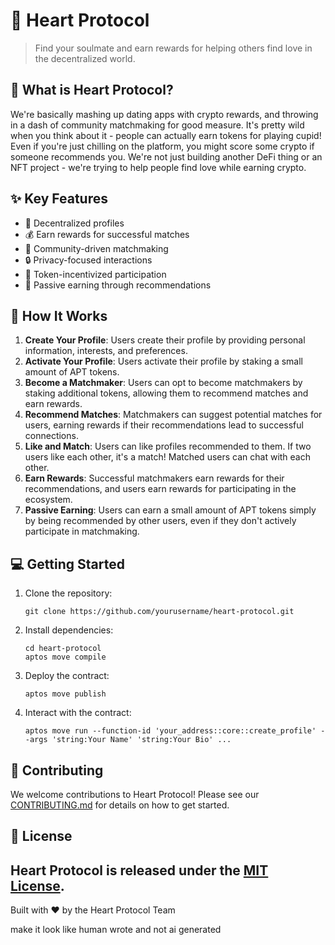 # 💞 Heart Protocol
> Find your soulmate and earn rewards for helping others find love in the decentralized world.
## 🌟 What is Heart Protocol?
We're basically mashing up dating apps with crypto rewards, and throwing in a dash of community matchmaking for good measure. It's pretty wild when you think about it - people can actually earn tokens for playing cupid! Even if you're just chilling on the platform, you might score some crypto if someone recommends you. We're not just building another DeFi thing or an NFT project - we're trying to help people find love while earning crypto. 
## ✨ Key Features
- 🔐 Decentralized profiles
- 💰 Earn rewards for successful matches
- 🤝 Community-driven matchmaking
- 🔒 Privacy-focused interactions
- 💸 Token-incentivized participation
- 💖 Passive earning through recommendations
## 🚀 How It Works
1. **Create Your Profile**: Users create their profile by providing personal information, interests, and preferences.
2. **Activate Your Profile**: Users activate their profile by staking a small amount of APT tokens.
3. **Become a Matchmaker**: Users can opt to become matchmakers by staking additional tokens, allowing them to recommend matches and earn rewards.
4. **Recommend Matches**: Matchmakers can suggest potential matches for users, earning rewards if their recommendations lead to successful connections.
5. **Like and Match**: Users can like profiles recommended to them. If two users like each other, it's a match! Matched users can chat with each other. 
6. **Earn Rewards**: Successful matchmakers earn rewards for their recommendations, and users earn rewards for participating in the ecosystem.
7. **Passive Earning**: Users can earn a small amount of APT tokens simply by being recommended by other users, even if they don't actively participate in matchmaking.
## 💻 Getting Started
1. Clone the repository:
   ```
   git clone https://github.com/yourusername/heart-protocol.git
   ```
2. Install dependencies:
   ```
   cd heart-protocol
   aptos move compile
   ```
3. Deploy the contract:
   ```
   aptos move publish
   ```
4. Interact with the contract:
   ```
   aptos move run --function-id 'your_address::core::create_profile' --args 'string:Your Name' 'string:Your Bio' ...
   ```
## 🤝 Contributing
We welcome contributions to Heart Protocol! Please see our [CONTRIBUTING.md](CONTRIBUTING.md) for details on how to get started.
## 📄 License
Heart Protocol is released under the [MIT License](LICENSE).
---
Built with ❤️ by the Heart Protocol Team


  make it look like human wrote and not ai generated
